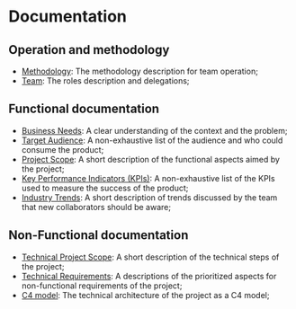 # Documentation

## Operation and methodology

- [Methodology](./operation/methodology.md): The methodology description for team operation;
- [Team](./operation/team.md): The roles description and delegations;

## Functional documentation

- [Business Needs](./functional/business_needs.md): A clear understanding of the context and the problem;
- [Target Audience](./functional/target_audience.md): A non-exhaustive list of the audience and who could consume the product;
- [Project Scope](./functional/project_scope.md): A short description of the functional aspects aimed by the project;
- [Key Performance Indicators (KPIs)](./functional/kpis.md): A non-exhaustive list of the KPIs used to measure the success of the product;
- [Industry Trends](./functional/industry_trends.md): A short description of trends discussed by the team that new collaborators should be aware;

## Non-Functional documentation

- [Technical Project Scope](./non_functional/technical_project_scope.md): A short description of the technical steps of the project;
- [Technical Requirements](./non_functional/technical_requirements.md): A descriptions of the prioritized aspects for non-functional requirements of the project;
- [C4 model](./non_functional/c4_model.md): The technical architecture of the project as a C4 model;
